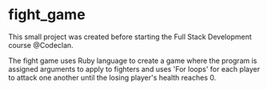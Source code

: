 # fight_game

This small project was created before starting the Full Stack Development course @Codeclan.

The fight game uses Ruby language to create a game where the program is assigned arguments to apply to fighters and uses 'For loops' 
for each player to attack one another until the losing player's health reaches 0.

